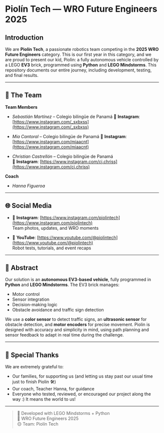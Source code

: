 # Piolín Tech — WRO Future Engineers 2025

## Introduction  
We are **Piolín Tech**, a passionate robotics team competing in the **2025 WRO Future Engineers** category. This is our first year in this category, and we are proud to present our kid, Piolin: a fully autonomous vehicle controlled by a LEGO **EV3** brick, programmed using **Python** and **LEGO Mindstorms**. This repository documents our entire journey, including development, testing, and final results.

---

## 👥 The Team

**Team Members**
- *Sebastián Martínez* – Colegio bilingüe de Panamá
        📸 **Instagram**: [https://www.instagram.com/_sxbxss](https://www.instagram.com/_sxbxss)
  
- *Mia Cantoral* – Colegio bilingüe de Panamá
      📸 **Instagram**: [https://www.instagram.com/miaacnt](https://www.instagram.com/miaacnt)
  
- *Christian Castrellón* – Colegio bilingüe de Panamá  
      📸 **Instagram**: [https://www.instagram.com/cj.chriss](https://www.instagram.com/cj.chriss)
  
**Coach**
- *Hanna Figueroa*  
---

## 🌐 Social Media  

- 📸 **Instagram**: [https://www.instagram.com/piolintech](https://www.instagram.com/piolintech)  
  Team photos, updates, and WRO moments

- 🎥 **YouTube**: [https://www.youtube.com/@piolintech](https://www.youtube.com/@piolintech)  
  Robot tests, tutorials, and event recaps

---

## 🧠 Abstract  
Our solution is an **autonomous EV3-based vehicle**, fully programmed in **Python** and **LEGO Mindstorms**. The EV3 brick manages:
- Motor control  
- Sensor integration  
- Decision-making logic  
- Obstacle avoidance and traffic sign detection

We use a **color sensor** to detect traffic signs, an **ultrasonic sensor** for obstacle detection, and **motor encoders** for precise movement. Piolin is designed with accuracy and simplicity in mind, using path planning and sensor feedback to adapt in real time during the challenge.

---

## 🙏 Special Thanks  

We are extremely grateful to:
- Our families, for supporting us (and letting us stay past our usual time just to finish Piolin 🛠️)
- Our coach, Teacher Hanna, for guidance
- Everyone who tested, reviewed, or encouraged our project along the way :) It means the world to us!

---

> 🔧 Developed with LEGO Mindstorms + Python  
> 🚗 WRO Future Engineers 2025  
> 🟡 Team: Piolín Tech  
